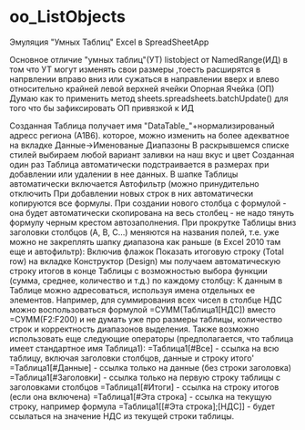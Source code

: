 # oo_ListObjects
Эмуляция "Умных Таблиц" Excel в SpreadSheetApp

Основное отличие "умных таблиц"(УТ) listobject от NamedRange(ИД)  в том что УТ могут изменять свои размеры ,тоесть расширятся в напрвлении вправо вниз или сужаться в направлении вверх и влево относительно крайней левой верхней ячейки Опорная Ячейка (ОП)
Думаю как то применить метод sheets.spreadsheets.batchUpdate() для того что бы зафиксировать ОП привязкой к ИД

Созданная Таблица получает имя "DataTable_"+нормализированый адресс региона (А1B6). которое, можно изменить на более адекватное на вкладке Данные->Именованые Диапазоны
В раскрывшемся списке стилей выбираем любой вариант заливки на наш вкус и цвет
Созданная один раз Таблица автоматически подстраивается в размерах при добавлении или удалении в нее данных.
В шапке Таблицы автоматически включается Автофильтр (можно принудительно отключить
При добавлении новых строк в них автоматически копируются все формулы.
При создании нового столбца с формулой - она будет автоматически скопирована на весь столбец - не надо тянуть формулу черным крестом автозаполнения.
При прокрутке Таблицы вниз заголовки столбцов (A, B, C…) меняются на названия полей, т.е. уже можно не закреплять шапку диапазона как раньше (в Excel 2010 там еще и автофильтр):
Включив флажок Показать итоговую строку (Total row) на вкладке Конструктор (Design) мы получаем автоматическую строку итогов в конце Таблицы с возможностью выбора функции (сумма, среднее, количество и т.д.) по каждому столбцу:
К данным в Таблице можно адресоваться, используя имена отдельных ее элементов. Например, для суммирования всех чисел в столбце НДС можно воспользоваться формулой =СУММ(Таблица1[НДС]) вместо =СУММ(F2:F200) и не думать уже про размеры таблицы, количество строк и корректность диапазонов выделения. Также возможно использовать еще следующие операторы (предполагается, что таблица имеет стандартное имя Таблица1):
=Таблица1[#Все] - ссылка на всю таблицу, включая заголовки столбцов, данные и строку итого'
=Таблица1[#Данные] - ссылка только на данные (без строки заголовка)
=Таблица1[#Заголовки] - ссылка только на первую строку таблицы с заголовками столбцов
=Таблица1[#Итоги] - ссылка на строку итогов (если она включена)
=Таблица1[#Эта строка] - ссылка на текущую строку, например формула =Таблица1[[#Эта строка];[НДС]] - будет ссылаться на значение НДС из текущей строки таблицы.
